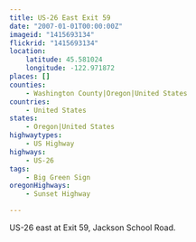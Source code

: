 ```yaml
---
title: US-26 East Exit 59
date: "2007-01-01T00:00:00Z"
imageid: "1415693134"
flickrid: "1415693134"
location:
    latitude: 45.581024
    longitude: -122.971872
places: []
counties:
    - Washington County|Oregon|United States
countries:
    - United States
states:
    - Oregon|United States
highwaytypes:
    - US Highway
highways:
    - US-26
tags:
    - Big Green Sign
oregonHighways:
    - Sunset Highway

---
```

US-26 east at Exit 59, Jackson School Road.